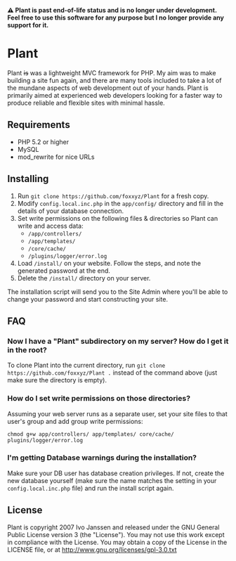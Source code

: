 **⚠️ Plant is past end-of-life status and is no longer under development. Feel free to use this software for any purpose but I no longer provide any support for it.**

Plant
=====

Plant ~~is~~ was a lightweight MVC framework for PHP. My aim was to make building a site fun again, and there are many
tools included to take a lot of the mundane aspects of web development out of your hands. Plant is primarily aimed
at experienced web developers looking for a faster way to produce reliable and flexible sites with minimal hassle.

Requirements
------------

* PHP 5.2 or higher
* MySQL
* mod_rewrite for nice URLs

Installing
----------

1. Run `git clone https://github.com/foxxyz/Plant` for a fresh copy.
2. Modify `config.local.inc.php` in the `app/config/` directory and fill in the details of your database connection.
3. Set write permissions on the following files & directories so Plant can write and access data:
	* `/app/controllers/`
	* `/app/templates/`
	* `/core/cache/`
	* `/plugins/logger/error.log`
4. Load `/install/` on your website. Follow the steps, and note the generated password at the end.
5. Delete the `/install/` directory on your server.

The installation script will send you to the Site Admin where you'll be able to change your password and start constructing your site.

FAQ
---

### Now I have a "Plant" subdirectory on my server? How do I get it in the root?

To clone Plant into the current directory, run `git clone https://github.com/foxxyz/Plant .` instead of the command above (just make sure the directory is empty).

### How do I set write permissions on those directories?

Assuming your web server runs as a separate user, set your site files to that user's group and add group write permissions:

`chmod g+w app/controllers/ app/templates/ core/cache/ plugins/logger/error.log`

### I'm getting Database warnings during the installation?

Make sure your DB user has database creation privileges. If not, create the new database yourself (make sure the name
matches the setting in your `config.local.inc.php` file) and run the install script again.

License
------------------------
Plant is copyright 2007 Ivo Janssen and released under the GNU General Public License version 3 (the "License"). You may not use this work except in compliance with the License. You may obtain a copy of the License in the LICENSE file, or at http://www.gnu.org/licenses/gpl-3.0.txt
